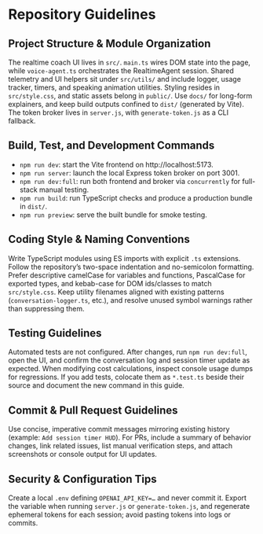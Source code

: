 # Repository Guidelines

## Project Structure & Module Organization
The realtime coach UI lives in `src/`. `main.ts` wires DOM state into the page, while `voice-agent.ts` orchestrates the RealtimeAgent session. Shared telemetry and UI helpers sit under `src/utils/` and include logger, usage tracker, timers, and speaking animation utilities. Styling resides in `src/style.css`, and static assets belong in `public/`. Use `docs/` for long-form explainers, and keep build outputs confined to `dist/` (generated by Vite). The token broker lives in `server.js`, with `generate-token.js` as a CLI fallback.

## Build, Test, and Development Commands
- `npm run dev`: start the Vite frontend on http://localhost:5173.
- `npm run server`: launch the local Express token broker on port 3001.
- `npm run dev:full`: run both frontend and broker via `concurrently` for full-stack manual testing.
- `npm run build`: run TypeScript checks and produce a production bundle in `dist/`.
- `npm run preview`: serve the built bundle for smoke testing.

## Coding Style & Naming Conventions
Write TypeScript modules using ES imports with explicit `.ts` extensions. Follow the repository’s two-space indentation and no-semicolon formatting. Prefer descriptive camelCase for variables and functions, PascalCase for exported types, and kebab-case for DOM ids/classes to match `src/style.css`. Keep utility filenames aligned with existing patterns (`conversation-logger.ts`, etc.), and resolve unused symbol warnings rather than suppressing them.

## Testing Guidelines
Automated tests are not configured. After changes, run `npm run dev:full`, open the UI, and confirm the conversation log and session timer update as expected. When modifying cost calculations, inspect console usage dumps for regressions. If you add tests, colocate them as `*.test.ts` beside their source and document the new command in this guide.

## Commit & Pull Request Guidelines
Use concise, imperative commit messages mirroring existing history (example: `Add session timer HUD`). For PRs, include a summary of behavior changes, link related issues, list manual verification steps, and attach screenshots or console output for UI updates.

## Security & Configuration Tips
Create a local `.env` defining `OPENAI_API_KEY=…` and never commit it. Export the variable when running `server.js` or `generate-token.js`, and regenerate ephemeral tokens for each session; avoid pasting tokens into logs or commits.
